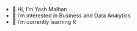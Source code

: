 - 👋 Hi, I’m Yash Malhan
- 👀 I’m interested in Business and Data Analytics
- 🌱 I’m currently learning R 

<!---
yash-malhan/yash-malhan is a ✨ special ✨ repository because its `README.md` (this file) appears on your GitHub profile.
You can click the Preview link to take a look at your changes.
--->
